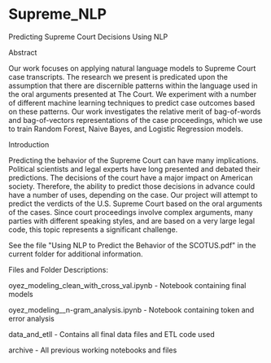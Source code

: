 # Supreme_NLP
Predicting Supreme Court Decisions Using NLP

Abstract

Our work focuses on applying natural language models to Supreme Court case transcripts. The research we present is predicated upon the assumption that there are discernible patterns within the language used in the oral arguments presented at The Court. We experiment with a number of different machine learning techniques to predict case outcomes based on these patterns. Our work investigates the relative merit of bag-of-words and bag-of-vectors representations of the case proceedings, which we use to train Random Forest, Naive Bayes, and Logistic Regression models. 

Introduction

Predicting the behavior of the Supreme Court can have many implications. Political scientists and legal experts have long presented and debated their predictions. The decisions of the court have a major impact on American society. Therefore, the ability to predict those decisions in advance could have a number of uses, depending on the case. Our project will attempt to predict the verdicts of the U.S. Supreme Court based on the oral arguments of the cases. Since court proceedings involve complex arguments, many parties with different speaking styles, and are based on a very large legal code, this topic represents a significant challenge.

See the file "Using NLP to Predict the Behavior of the SCOTUS.pdf" in the current folder for additional information.


Files and Folder Descriptions:

oyez_modeling_clean_with_cross_val.ipynb - Notebook containing final models

oyez_modeling__n-gram_analysis.ipynb - Notebook containing token and error analysis

data_and_etll - Contains all final data files and ETL code used

archive - All previous working notebooks and files


